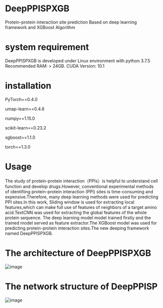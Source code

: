 # **DeepPPISPXGB** 
Protein-protein interaction site prediction Based on deep learning framework and XGBoost Algorithm

# **system requirement** 
DeepPPISPXGB is developed under Linux environment with python 3.7.5 Recommended RAM: > 24GB.  CUDA Version: 10.1 
# **installation** 

PyTorch==0.4.0

umap-learn==0.4.6

numpy==1.15.0

scikit-learn==0.23.2

xgboost==1.1.0

torch==1.3.0

# **Usage** 

The study of protein-protein interaction（PPIs）is helpful to understand cell function and develop drugs.However, conventional experimental methods of identifiing protein-protein interaction (PPI) sites is time-consuming and expensive.Therefore, many deep learning methods were used for predicting PPI sites.In this work, Sliding window is used for extracting local features,which can make full use of features of neighbors of a target amino acid.TextCNN was used for extracting the global features of the whole protein sequence. The deep learning model model trained firstly and the trained model served as feature extractor.The XGBoost model was used for predicting protein-protein interaction sites.The new deeping framework named DeepPPISPXGB.

# **The architecture of DeepPPISPXGB** 
![image](https://user-images.githubusercontent.com/52057084/119248317-eed63f80-bbc2-11eb-91a8-750f42eef47a.png)
# **The network structure of DeepPPISP** 
![image](https://user-images.githubusercontent.com/52057084/119248335-0f05fe80-bbc3-11eb-926a-36f4ca1899c1.png)

